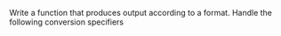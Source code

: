 Write a function that produces output according to a format.
Handle the following conversion specifiers
